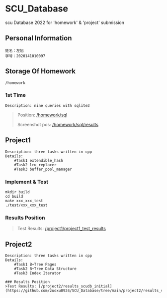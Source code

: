 # SCU_Database
scu Database 2022 for 'homework' & 'project' submission

## Personal Information
```
姓名：左旭
学号：2020141010097
```
## Storage Of Homework
```
/homework
```
### 1st Time
```
Description: nine queries with sqlite3
```
>Position: [/homework/sql](https://github.com/zuoxu0924/SCU_Database/tree/main/homework/sql) 
>
>Screenshot pos: [/homework/sql/results](https://github.com/zuoxu0924/SCU_Database/tree/main/homework/sql/results)

## Project1
```
Description: three tasks written in cpp
Details:
    #Task1 extendible_hash
    #Task2 lru_replacer
    #Task3 buffer_pool_manager
```
### Implement & Test
```
mkdir build
cd build
make xxx_xxx_test
./test/xxx_xxx_test
```
### Results Position
>Test Results: [/project1/project1_test_results](https://github.com/zuoxu0924/SCU_Database/tree/main/project1/project1_test_results)


## Project2
```
Description: three tasks written in cpp
Details:
    #Task1 B+Tree Pages
    #Task2 B+Tree Data Structure
    #Task3 Index Iterator
    
### Results Position
>Test Results: [/project2/results_scudb_initial](https://github.com/zuoxu0924/SCU_Database/tree/main/project2/results_scudb_initial)
